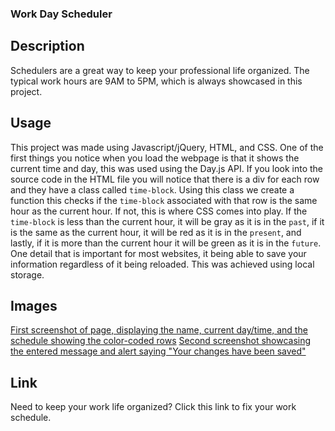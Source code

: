 ### Work Day Scheduler

## Description
Schedulers are a great way to keep your professional life organized. The typical work hours are 9AM to 5PM, which is always showcased in this project.

## Usage
This project was made using Javascript/jQuery, HTML, and CSS. One of the first things you notice when you load the webpage is that it shows the current time and day, this was used using the Day.js API. If you look into the source code in the HTML file you will notice that there is a div for each row and they have a class called `time-block`. Using this class we create a function this checks if the `time-block` associated with that row is the same hour as the current hour. If not, this is where CSS comes into play. If the `time-block` is less than the current hour, it will be gray as it is in the `past`, if it is the same as the current hour, it will be red as it is in the `present`, and lastly, if it is more than the current hour it will be green as it is in the `future`. One detail that is important for most websites, it being able to save your information regardless of it being reloaded. This was achieved using local storage.

## Images
[First screenshot of page, displaying the name, current day/time, and the schedule showing the color-coded rows](./assets/images/SC-1.png)
[Second screenshot showcasing the entered message and alert saying "Your changes have been saved"](./assets/images/SC-2.png)

## Link
Need to keep your work life organized? Click this link to fix your work schedule.